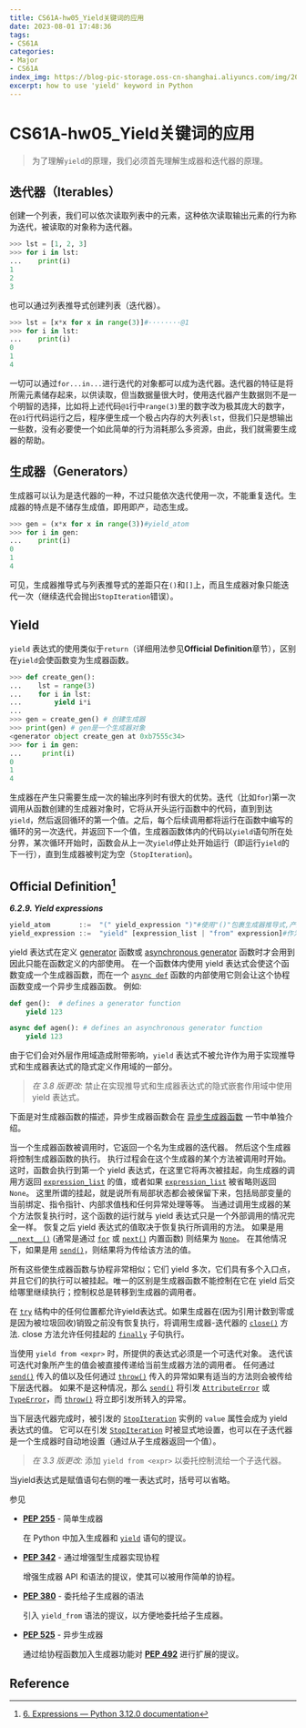 ```yaml
---
title: CS61A-hw05_Yield关键词的应用
date: 2023-08-01 17:48:36
tags: 
- CS61A
categories:
- Major
- CS61A
index_img: https://blog-pic-storage.oss-cn-shanghai.aliyuncs.com/img/202307091514452.png
excerpt: how to use 'yield' keyword in Python
---
```


# CS61A-hw05_Yield关键词的应用

>  为了理解`yield`的原理，我们必须首先理解生成器和迭代器的原理。

## 迭代器（Iterables）

创建一个列表，我们可以依次读取列表中的元素，这种依次读取输出元素的行为称为迭代，被读取的对象称为迭代器。

```py
>>> lst = [1, 2, 3]
>>> for i in lst:
...    print(i)
1
2
3
```

也可以通过列表推导式创建列表（迭代器）。

```py
>>> lst = [x*x for x in range(3)]#········@1
>>> for i in lst:
...    print(i)
0
1
4
```

一切可以通过`for...in...`进行迭代的对象都可以成为迭代器。迭代器的特征是将所需元素储存起来，以供读取，但当数据量很大时，使用迭代器产生数据则不是一个明智的选择，比如将上述代码`@1`行中`range(3)`里的数字改为极其庞大的数字，在`@1`行代码运行之后，程序便生成一个极占内存的大列表`lst`，但我们只是想输出一些数，没有必要使一个如此简单的行为消耗那么多资源，由此，我们就需要生成器的帮助。

## 生成器（Generators）

生成器可以认为是迭代器的一种，不过只能依次迭代使用一次，不能重复迭代。生成器的特点是不储存生成值，即用即产，动态生成。

```py
>>> gen = (x*x for x in range(3))#yield_atom
>>> for i in gen:
...    print(i)
0
1
4
```

可见，生成器推导式与列表推导式的差距只在`()`和`[]`上，而且生成器对象只能迭代一次（继续迭代会抛出`StopIteration`错误）。

## Yield

`yield` 表达式的使用类似于`return`（详细用法参见**Official Definition**章节），区别在`yield`会使函数变为生成器函数。

```py
>>> def create_gen():
...    lst = range(3)
...    for i in lst:
...        yield i*i
...
>>> gen = create_gen() # 创建生成器
>>> print(gen) # gen是一个生成器对象
<generator object create_gen at 0xb7555c34>
>>> for i in gen:
...     print(i)
0
1
4
```

生成器在产生只需要生成一次的输出序列时有很大的优势。迭代（比如`for`)第一次调用从函数创建的生成器对象时，它将从开头运行函数中的代码，直到到达`yield`，然后返回循环的第一个值。之后，每个后续调用都将运行在函数中编写的循环的另一次迭代，并返回下一个值，生成器函数体内的代码以`yield`语句所在处分界，某次循环开始时，函数会从上一次`yield`停止处开始运行（即运行`yield`的下一行），直到生成器被判定为空（`StopIteration`)。

## Official Definition[^1]

***6.2.9. Yield expressions***

```python
yield_atom       ::=  "(" yield_expression ")"#使用"()"包裹生成器推导式,产生生成器
yield_expression ::=  "yield" [expression_list | "from" expression]#作为表达式在函数体中使用
```

yield 表达式在定义 [generator](https://docs.python.org/zh-cn/3/glossary.html#term-generator) 函数或 [asynchronous generator](https://docs.python.org/zh-cn/3/glossary.html#term-asynchronous-generator) 函数时才会用到因此只能在函数定义的内部使用。 在一个函数体内使用 yield 表达式会使这个函数变成一个生成器函数，而在一个 [`async def`](https://docs.python.org/zh-cn/3/reference/compound_stmts.html#async-def) 函数的内部使用它则会让这个协程函数变成一个异步生成器函数。 例如:

```python
def gen():  # defines a generator function
    yield 123

async def agen(): # defines an asynchronous generator function
    yield 123
```

由于它们会对外层作用域造成附带影响，`yield` 表达式不被允许作为用于实现推导式和生成器表达式的隐式定义作用域的一部分。

> *在 3.8 版更改:* 禁止在实现推导式和生成器表达式的隐式嵌套作用域中使用 yield 表达式。

下面是对生成器函数的描述，异步生成器函数会在 [异步生成器函数](https://docs.python.org/zh-cn/3/reference/expressions.html?highlight=yield#asynchronous-generator-functions) 一节中单独介绍。

当一个生成器函数被调用时，它返回一个名为生成器的迭代器。 然后这个生成器将控制生成器函数的执行。 执行过程会在这个生成器的某个方法被调用时开始。 这时，函数会执行到第一个 yield 表达式，在这里它将再次被挂起，向生成器的调用方返回 [`expression_list`](https://docs.python.org/zh-cn/3/reference/expressions.html?highlight=yield#grammar-token-python-grammar-expression_list) 的值，或者如果 [`expression_list`](https://docs.python.org/zh-cn/3/reference/expressions.html?highlight=yield#grammar-token-python-grammar-expression_list) 被省略则返回 `None`。 这里所谓的挂起，就是说所有局部状态都会被保留下来，包括局部变量的当前绑定、指令指针、内部求值栈和任何异常处理等等。 当通过调用生成器的某个方法恢复执行时，这个函数的运行就与 yield 表达式只是一个外部调用的情况完全一样。 恢复之后 yield 表达式的值取决于恢复执行所调用的方法。 如果是用 [`__next__()`](https://docs.python.org/zh-cn/3/reference/expressions.html?highlight=yield#generator.__next__) (通常是通过 [`for`](https://docs.python.org/zh-cn/3/reference/compound_stmts.html#for) 或 [`next()`](https://docs.python.org/zh-cn/3/library/functions.html#next) 内置函数) 则结果为 [`None`](https://docs.python.org/zh-cn/3/library/constants.html#None)。 在其他情况下，如果是用 [`send()`](https://docs.python.org/zh-cn/3/reference/expressions.html?highlight=yield#generator.send)，则结果将为传给该方法的值。

所有这些使生成器函数与协程非常相似；它们 yield 多次，它们具有多个入口点，并且它们的执行可以被挂起。唯一的区别是生成器函数不能控制在它在 yield 后交给哪里继续执行；控制权总是转移到生成器的调用者。

在 [`try`](https://docs.python.org/zh-cn/3/reference/compound_stmts.html#try) 结构中的任何位置都允许yield表达式。如果生成器在(因为引用计数到零或是因为被垃圾回收)销毁之前没有恢复执行，将调用生成器-迭代器的 [`close()`](https://docs.python.org/zh-cn/3/reference/expressions.html?highlight=yield#generator.close) 方法. close 方法允许任何挂起的 [`finally`](https://docs.python.org/zh-cn/3/reference/compound_stmts.html#finally) 子句执行。

当使用 `yield from <expr>` 时，所提供的表达式必须是一个可迭代对象。 迭代该可迭代对象所产生的值会被直接传递给当前生成器方法的调用者。 任何通过 [`send()`](https://docs.python.org/zh-cn/3/reference/expressions.html?highlight=yield#generator.send) 传入的值以及任何通过 [`throw()`](https://docs.python.org/zh-cn/3/reference/expressions.html?highlight=yield#generator.throw) 传入的异常如果有适当的方法则会被传给下层迭代器。 如果不是这种情况，那么 [`send()`](https://docs.python.org/zh-cn/3/reference/expressions.html?highlight=yield#generator.send) 将引发 [`AttributeError`](https://docs.python.org/zh-cn/3/library/exceptions.html#AttributeError) 或 [`TypeError`](https://docs.python.org/zh-cn/3/library/exceptions.html#TypeError)，而 [`throw()`](https://docs.python.org/zh-cn/3/reference/expressions.html?highlight=yield#generator.throw) 将立即引发所转入的异常。

当下层迭代器完成时，被引发的 [`StopIteration`](https://docs.python.org/zh-cn/3/library/exceptions.html#StopIteration) 实例的 `value` 属性会成为 yield 表达式的值。 它可以在引发 [`StopIteration`](https://docs.python.org/zh-cn/3/library/exceptions.html#StopIteration) 时被显式地设置，也可以在子迭代器是一个生成器时自动地设置（通过从子生成器返回一个值）。

> *在 3.3 版更改:* 添加 `yield from <expr>` 以委托控制流给一个子迭代器。

当yield表达式是赋值语句右侧的唯一表达式时，括号可以省略。

参见

- [**PEP 255**](https://peps.python.org/pep-0255/) - 简单生成器

  在 Python 中加入生成器和 [`yield`](https://docs.python.org/zh-cn/3/reference/simple_stmts.html#yield) 语句的提议。

- [**PEP 342**](https://peps.python.org/pep-0342/) - 通过增强型生成器实现协程

  增强生成器 API 和语法的提议，使其可以被用作简单的协程。

- [**PEP 380**](https://peps.python.org/pep-0380/) - 委托给子生成器的语法

  引入 `yield_from` 语法的提议，以方便地委托给子生成器。

- [**PEP 525**](https://peps.python.org/pep-0525/) - 异步生成器

  通过给协程函数加入生成器功能对 [**PEP 492**](https://peps.python.org/pep-0492/) 进行扩展的提议。

## Reference

[^1]:[6. Expressions — Python 3.12.0 documentation](https://docs.python.org/3/reference/expressions.html#grammar-token-python-grammar-yield_expression)
[^2]:[iterator - What does the "yield" keyword do in Python? - Stack Overflow](https://stackoverflow.com/questions/231767/what-does-the-yield-keyword-do-in-python?page=1&tab=scoredesc#tab-top)
[^3]:[python生成器-CSDN博客](https://blog.csdn.net/weixin_33751566/article/details/92288708)

